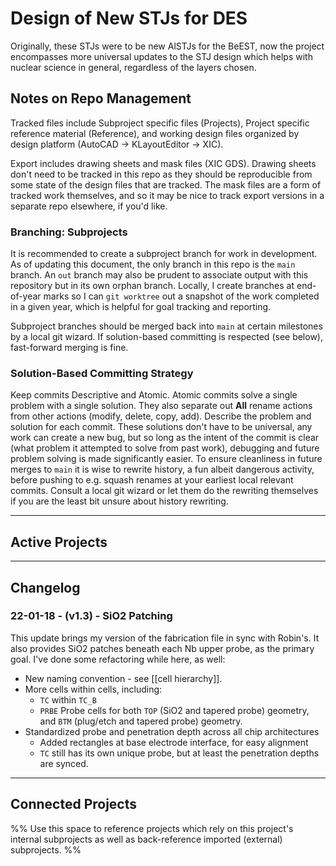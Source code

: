 # Design of New STJs for DES

Originally, these STJs were to be new AlSTJs for the BeEST, now the project encompasses more universal updates to the STJ design which helps with nuclear science in general, regardless of the layers chosen.

## Notes on Repo Management

Tracked files include Subproject specific files (Projects), Project specific reference material (Reference), and working design files organized by design platform (AutoCAD $\rightarrow$ KLayoutEditor $\rightarrow$ XIC).

Export includes drawing sheets and mask files (XIC GDS). Drawing sheets don't need to be tracked in this repo as they should be reproducible from some state of the design files that are tracked. The mask files are a form of tracked work themselves, and so it may be nice to track export versions in a separate repo elsewhere, if you'd like.

### Branching: Subprojects

It is recommended to create a subproject branch for work in development. As of updating this document, the only branch in this repo is the `main` branch. An `out` branch may also be prudent to associate output with this repository but in its own orphan branch.
Locally, I create branches at end-of-year marks so I can `git worktree` out a snapshot of the work completed in a given year, which is helpful for goal tracking and reporting.

Subproject branches should be merged back into `main` at certain milestones by a local git wizard. If solution-based committing is respected (see below), fast-forward merging is fine.

### Solution-Based Committing Strategy

Keep commits Descriptive and Atomic. Atomic commits solve a single problem with a single solution. They also separate out **All** rename actions from other actions (modify, delete, copy, add). Describe the problem and solution for each commit. These solutions don't have to be universal, any work can create a new bug, but so long as the intent of the commit is clear (what problem it attempted to solve from past work), debugging and future problem solving is made significantly easier. To ensure cleanliness in future merges to `main` it is wise to rewrite history, a fun albeit dangerous activity, before pushing to e.g. squash renames at your earliest local relevant commits. Consult a local git wizard or let them do the rewriting themselves if you are the least bit unsure about history rewriting.

---
## Active Projects



---
## Changelog

### 22-01-18 - (v1.3) - SiO2 Patching

This update brings my version of the fabrication file in sync with Robin's. It also provides SiO2 patches beneath each Nb upper probe, as the primary goal. I've done some refactoring while here, as well:

- New naming convention - see [[cell hierarchy]].
- More cells within cells, including:
	 - `TC` within `TC_B`
	 - `PRBE` Probe cells for both `TOP` (SiO2 and tapered probe) geometry, and `BTM` (plug/etch and tapered probe) geometry.
- Standardized probe and penetration depth across all chip architectures
	 - Added rectangles at base electrode interface, for easy alignment
	 - `TC` still has its own unique probe, but at least the penetration depths are synced.

--- 
## Connected Projects

%% Use this space to reference projects which rely on this project's internal subprojects as well as back-reference
imported (external) subprojects. %%
